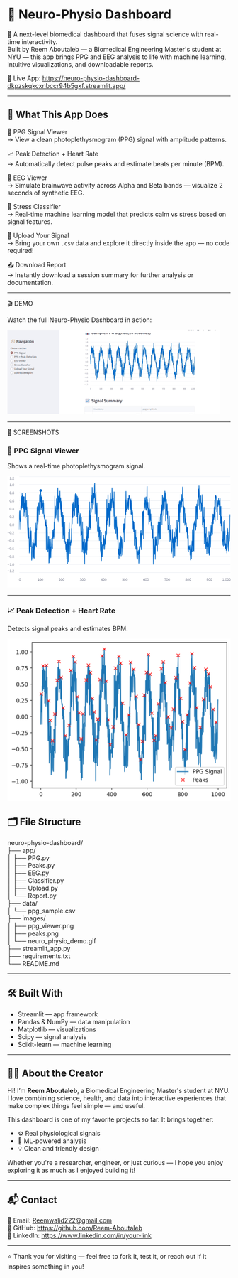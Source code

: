 # 🧠 Neuro-Physio Dashboard

🚀 A next-level biomedical dashboard that fuses signal science with real-time interactivity.  
Built by Reem Aboutaleb — a Biomedical Engineering Master's student at NYU — this app brings PPG and EEG analysis to life with machine learning, intuitive visualizations, and downloadable reports.

🔗 Live App: https://neuro-physio-dashboard-dkpzskqkcxnbccr94b5gxf.streamlit.app/

---

## 🎯 What This App Does

💓 PPG Signal Viewer  
→ View a clean photoplethysmogram (PPG) signal with amplitude patterns.

📈 Peak Detection + Heart Rate  
→ Automatically detect pulse peaks and estimate beats per minute (BPM).

🧠 EEG Viewer  
→ Simulate brainwave activity across Alpha and Beta bands — visualize 2 seconds of synthetic EEG.

🔬 Stress Classifier  
→ Real-time machine learning model that predicts calm vs stress based on signal features.

📂 Upload Your Signal  
→ Bring your own `.csv` data and explore it directly inside the app — no code required!

📤 Download Report  
→ Instantly download a session summary for further analysis or documentation.

---


🎬 DEMO

Watch the full Neuro-Physio Dashboard in action:

![Demo GIF](https://github.com/Reem-Aboutaleb/neuro-physio-dashboard/blob/main/images/neuro_physio_demo.gif?raw=true)


---


📸 SCREENSHOTS

### 💓 PPG Signal Viewer  
Shows a real-time photoplethysmogram signal.

![PPG Viewer](https://github.com/Reem-Aboutaleb/neuro-physio-dashboard/blob/main/images/ppg_viewer.png?raw=true)

---

### 📈 Peak Detection + Heart Rate  
Detects signal peaks and estimates BPM.

![Peak Detection](https://github.com/Reem-Aboutaleb/neuro-physio-dashboard/blob/main/images/peaks.png?raw=true)


## 🗂️ File Structure

neuro-physio-dashboard/  
├── app/  
│   ├── PPG.py  
│   ├── Peaks.py  
│   ├── EEG.py  
│   ├── Classifier.py  
│   ├── Upload.py  
│   └── Report.py  
├── data/  
│   └── ppg_sample.csv  
├── images/  
│   ├── ppg_viewer.png  
│   ├── peaks.png  
│   └── neuro_physio_demo.gif  
├── streamlit_app.py  
├── requirements.txt  
└── README.md

---

## 🛠️ Built With

- Streamlit — app framework
- Pandas & NumPy — data manipulation
- Matplotlib — visualizations
- Scipy — signal analysis
- Scikit-learn — machine learning

---

## 👩‍🔬 About the Creator

Hi! I’m **Reem Aboutaleb**, a Biomedical Engineering Master's student at NYU. I love combining science, health, and data into interactive experiences that make complex things feel simple — and useful.

This dashboard is one of my favorite projects so far. It brings together:
- ⚙️ Real physiological signals
- 🤖 ML-powered analysis
- 💡 Clean and friendly design

Whether you're a researcher, engineer, or just curious — I hope you enjoy exploring it as much as I enjoyed building it!

---

## 📬 Contact

📧 Email: Reemwalid222@gmail.com  
🔗 GitHub: https://github.com/Reem-Aboutaleb  
💼 LinkedIn: https://www.linkedin.com/in/your-link

---

⭐ Thank you for visiting — feel free to fork it, test it, or reach out if it inspires something in you!


